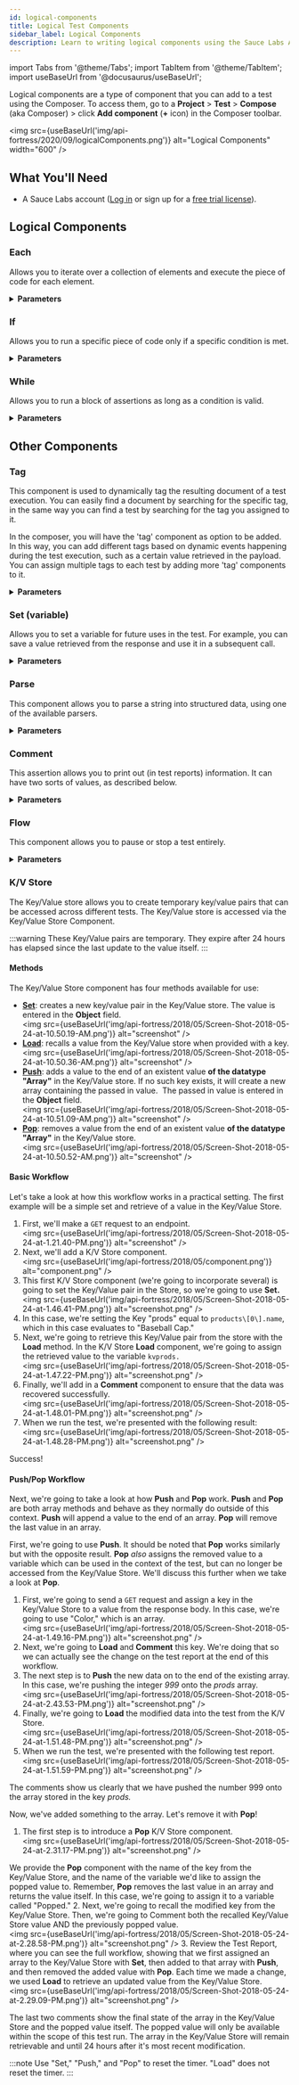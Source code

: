 ```yaml
---
id: logical-components
title: Logical Test Components
sidebar_label: Logical Components
description: Learn to writing logical components using the Sauce Labs API Testing Composer.
---
```


import Tabs from '@theme/Tabs';
import TabItem from '@theme/TabItem';
import useBaseUrl from '@docusaurus/useBaseUrl';

Logical components are a type of component that you can add to a test using the Composer. To access them, go to a **Project** > **Test** > **Compose** (aka Composer) > click **Add component** (**+** icon) in the Composer toolbar.

<img src={useBaseUrl('img/api-fortress/2020/09/logicalComponents.png')} alt="Logical Components" width="600" />


## What You'll Need
* A Sauce Labs account ([Log in](https://accounts.saucelabs.com/am/XUI/#login/) or sign up for a [free trial license](https://saucelabs.com/sign-up)).

## Logical Components

### Each

Allows you to iterate over a collection of elements and execute the piece of code for each element.

<details><summary><strong>Parameters</strong></summary>

<table id="table-api">
  <tbody>
  <tr>
  <td colSpan='2'>Fields</td>
  </tr>
    <tr>
     <td><strong>Expression</strong></td>
     <td><p><small>| REQUIRED | EXPRESSION |</small></p><p>The path of the collection you want to iterate on.</p></td>
    </tr>
  </tbody>
</table>

:::note
See [Expressions](/api-testing/on-prem/reference/expression) for more details.
:::

#### Examples

<img src={useBaseUrl('img/api-fortress/2020/12/1each.jpg')} alt="1each.jpg"/>

The `for each 'legs' collection` checks if `vector` item is an integer value.

If a collection is nested in another one, you need to refer to them as `_1`, `_2`, and so on.

<img src={useBaseUrl('img/api-fortress/2020/12/nestedEach.jpg')} alt="nestedEach.jpg"/>

The `for each payload.content.flights` collection checks if `price.amount` is an integer. Then, the `for each legs` array, a nested collection within the flights collection, checks if vector item is an integer value.

</details>




### If

Allows you to run a specific piece of code only if a specific condition is met.

<details><summary><strong>Parameters</strong></summary>

<table id="table-api">
  <tbody>
  <tr>
  <td colSpan='2'>Fields</td>
  </tr>
    <tr>
     <td><strong>Expression</strong></td>
     <td><p><small>| REQUIRED | EXPRESSION |</small></p><p>The condition that evaluates whether or not the code must be executed.</p></td>
    </tr>
  </tbody>
</table>

#### Examples

<img src={useBaseUrl('img/api-fortress/2020/12/if.jpg')} alt="if.jpg"/>

If `payload.success` is equal to true then the code within the element is executed, otherwise is skipped.

<img src={useBaseUrl('img/api-fortress/2020/12/ifexists.jpg')} alt="ifexists.jpg"/>

If `_1.intermediate` exists then the code within the element is executed, otherwise is skipped. This is useful when the element is not always present.

</details>


### While

Allows you to run a block of assertions as long as a condition is valid.

<details><summary><strong>Parameters</strong></summary>

<table id="table-api">
  <tbody>
  <tr>
  <td colSpan='2'>Fields</td>
  </tr>
    <tr>
     <td><strong>Expression</strong></td>
     <td><p><small>| REQUIRED | EXPRESSION |</small></p><p>The condition that has to be met for the assertions block to be executed.</p></td>
    </tr>
  </tbody>
</table>

<img src={useBaseUrl('img/api-fortress/2020/12/while.jpg')} alt="while.jpg"/>

</details>


## Other Components


### Tag

This component is used to dynamically tag the resulting document of a test execution. You can easily find a document by searching for the specific tag, in the same way you can find a test by searching for the tag you assigned to it.

In the composer, you will have the 'tag' component as option to be added. In this way, you can add different tags based on dynamic events happening during the test execution, such as a certain value retrieved in the payload. You can assign multiple tags to each test by adding more 'tag' components to it.

<details><summary><strong>Parameters</strong></summary>

<table id="table-api">
  <tbody>
  <tr>
  <td colSpan='2'>Fields</td>
  </tr>
    <tr>
     <td><strong>Value</strong></td>
     <td><p><small>| REQUIRED | STRING |</small></p></td>
    </tr>
  </tbody>
</table>

#### Examples

Here's an example of how you could use a tag in the **Compose** tab.

<img src={useBaseUrl('img/api-fortress/2020/12/tagComposer.png')} alt="tagComposer.jpg"/>

You can also add tags to the test details screen when you create or edit a test.<br/><img src={useBaseUrl('img/api-fortress/2020/12/tagNewtest.png')} alt="Tag Component - create new test"/>

Static tags will be displayed in your **Tests** list.<br/><img src={useBaseUrl('img/api-fortress/2020/12/testsTag.png')} alt="Tests tag.jpg"/>

All tags, dynamic and static will mark the test execution documents. On your project **Dashboard**, you can filter events by tags.<br/><img src={useBaseUrl('img/api-fortress/2020/12/projDashTag.png')} alt="projDashTag.png"/>


</details>



### Set (variable)

Allows you to set a variable for future uses in the test. For example,  you can save a value retrieved from the response and use it in a subsequent call.

<details><summary><strong>Parameters</strong></summary>

<table id="table-api">
  <tbody>
  <tr>
  <td colSpan='2'>Fields</td>
  </tr>
    <tr>
     <td><strong>Var</strong></td>
     <td><p><small>| REQUIRED | STRING |</small></p></td>
    </tr>
    <tr>
     <td><strong>Variable mode</strong></td>
     <td><p><small>| REQUIRED | STRING, DATA, or LANGUAGE |</small></p></td>
    </tr>
    <tr>
     <td><strong>Value (depends on ‘Variable mode = string’)</strong></td>
     <td><p><small>| REQUIRED | DATA |</small></p></td>
    </tr>
    <tr>
     <td><strong>Data (depends on ‘Variable mode = data’)</strong></td>
     <td><p><small>| REQUIRED | STRING |</small></p></td>
    </tr>
    <tr>
     <td><strong>Lang (depends on ‘Variable mode = language’)</strong></td>
     <td><p><small>| REQUIRED | STRING |</small></p></td>
    </tr>
    <tr>
     <td><strong>Content (depends on ‘Variable mode = language’)</strong></td>
     <td><p><small>| REQUIRED | STRING |</small></p></td>
    </tr>
  </tbody>
</table>

#### Examples

<img src={useBaseUrl('img/api-fortress/2020/12/setvar.jpeg')} alt="Set var" width="450" />

```
Var: artistId
Variable mode: String
Value: _1.id   
```

<img src={useBaseUrl('img/api-fortress/2020/12/setvarObject.jpeg')} alt="Set var"/>

```
Var: sobjects
Variable mode: Data
Data: payload.findAll {it.name == ‘bananas’}
```

<img src={useBaseUrl('img/api-fortress/2020/12/setvarJava.jpeg')} alt="Set var"/>

```
Var: queries
Variable mode: Language
Lang: JavaScript
Content: if (payload.id>100) return ‘furniture’
```

</details>


### Parse

This component allows you to parse a string into structured data, using one of the available parsers.

<details><summary><strong>Parameters</strong></summary>

<table id="table-api">
  <tbody>
  <tr>
  <td colSpan='2'>Fields</td>
  </tr>
    <tr>
     <td><strong>parseVar</strong></td>
     <td><p><small>| REQUIRED | STRING |</small></p><p>The name of the variable you want to parse.</p></td>
    </tr>
    <tr>
     <td><strong>Adapter</strong></td>
     <td><p><small>| REQUIRED | json, xml, etc. |</small></p><p>The parser to use</p></td>
    </tr>
  </tbody>
</table>

<img src={useBaseUrl('img/api-fortress/2020/12/parseComponentUI.jpeg')} alt="Parse component UI" width="500"/>

#### Examples

I have set a variable (which will be a plain string), in this case I have a list of colors.

<img src={useBaseUrl('img/api-fortress/2020/12/parseComponentUI_variable.png')} alt="Parse component variable"/>

Next, we can use the comment component to see what happens if I print “colors[1]” before and after parsing it into JSON.

<img src={useBaseUrl('img/api-fortress/2020/12/parseComponentUI_test.png')} alt="Parse component test"/>

Here are the results of the above test:

<img src={useBaseUrl('img/api-fortress/2020/12/parseComponentUI_results.png')} alt="Parse component test" width="200"/>

As you can see before parsing the string, the test will consider the variable `colors` as one big string so `colors[1]` will print “ as that is the second character in the string. After parsing the string into JSON we can traverse through the variable as a JSON, so `colors[1]` will print the second element in the JSON array blue.

</details>


### Comment

This assertion allows you to print out (in test reports) information. It can have two sorts of values, as described below.

<details><summary><strong>Parameters</strong></summary>

#### Parameters
N/A


#### Examples

The first is a normal string value. An example of that would be to explain what a specific WHEN loop is being used for. Similar to when you write comments in code.

```txt
This is a comment
```

The second is useful for test debugging and analysis. You can pass variables into the comments. An example use of this would be to print out the product ID being used in the current loop of a test.

```bash
The value of the ID is ${payload.id}
```

</details>


### Flow

This component allows you to pause or stop a test entirely.

<details><summary><strong>Parameters</strong></summary>

<table id="table-api">
  <tbody>
  <tr>
  <td colSpan='2'>Fields</td>
  </tr>
    <tr>
     <td><strong>Command</strong></td>
     <td><p><small>| REQUIRED | 'stop', 'wait' |</small></p><p>This parameter defines the action you want to take. 'Stop' will stop the test. 'Wait' will pause the test for a number of milliseconds defined in the 'Value' parameter.</p></td>
    </tr>
    <tr>
     <td><strong>Value</strong></td>
     <td><p><small>| REQUIRED | INTEGER |</small></p><p>Depends on 'Command = wait'. The number of milliseconds you want to pause the test for.</p></td>
    </tr>
  </tbody>
</table>

#### Examples

This component is especially useful when combined with the [`If` component](#if). See the examples below:

<img src={useBaseUrl('img/api-fortress/2020/12/flow_stop.jpg')} alt="flow_stop.jpg"/>

If the statusCode is not `200`, the test will be halt; none of the remaining assertions will be checked.

<img src={useBaseUrl('img/api-fortress/2020/12/flow_wait.jpg')} alt="flow_wait.jpg"/>

In this example, the test will wait 1000 milliseconds before performing the `GET` request.

</details>



### K/V Store

The Key/Value store allows you to create temporary key/value pairs that can be accessed across different tests. The Key/Value store is accessed via the Key/Value Store Component.

:::warning
These Key/Value pairs are temporary. They expire after 24 hours has elapsed since the last update to the value itself.
:::

#### Methods

The Key/Value Store component has four methods available for use:
* [**Set**](#basic-workflow): creates a new key/value pair in the Key/Value store. The value is entered in the __Object__ field.<br/><img src={useBaseUrl('img/api-fortress/2018/05/Screen-Shot-2018-05-24-at-10.50.19-AM.png')} alt="screenshot" />
* [**Load**](#basic-workflow): recalls a value from the Key/Value store when provided with a key.<br/><img src={useBaseUrl('img/api-fortress/2018/05/Screen-Shot-2018-05-24-at-10.50.36-AM.png')} alt="screenshot" />
* [**Push**](#pushpop-workflow): adds a value to the end of an existent value **of the datatype "Array"** in the Key/Value store. If no such key exists, it will create a new array containing the passed in value.  The passed in value is entered in the __Object__ field.<br/><img src={useBaseUrl('img/api-fortress/2018/05/Screen-Shot-2018-05-24-at-10.51.09-AM.png')} alt="screenshot" />
* [**Pop**](#pushpop-workflow): removes a value from the end of an existent value **of the datatype "Array"** in the Key/Value store.<br/><img src={useBaseUrl('img/api-fortress/2018/05/Screen-Shot-2018-05-24-at-10.50.52-AM.png')} alt="screenshot" />


#### Basic Workflow

Let's take a look at how this workflow works in a practical setting. The first example will be a simple set and retrieve of a value in the Key/Value Store.

1. First, we'll make a `GET` request to an endpoint.<br/><img src={useBaseUrl('img/api-fortress/2018/05/Screen-Shot-2018-05-24-at-1.21.40-PM.png')} alt="screenshot" />
2. Next, we'll add a K/V Store component.<br/><img src={useBaseUrl('img/api-fortress/2018/05/component.png')} alt="component.png" />
3. This first K/V Store component (we're going to incorporate several) is going to set the Key/Value pair in the Store, so we're going to use **Set.**<br/><img src={useBaseUrl('img/api-fortress/2018/05/Screen-Shot-2018-05-24-at-1.46.41-PM.png')} alt="screenshot.png" />
4. In this case, we're setting the Key "prods" equal to `products\[0\].name`, which in this case evaluates to "Baseball Cap."
5. Next, we're going to retrieve this Key/Value pair from the store with the **Load** method. In the K/V Store **Load** component, we're going to assign the retrieved value to the variable `kvprods.`<br/><img src={useBaseUrl('img/api-fortress/2018/05/Screen-Shot-2018-05-24-at-1.47.22-PM.png')} alt="screenshot.png" />
6. Finally, we'll add in a **Comment** component to ensure that the data was recovered successfully.<br/><img src={useBaseUrl('img/api-fortress/2018/05/Screen-Shot-2018-05-24-at-1.48.01-PM.png')} alt="screenshot.png" />
7. When we run the test, we're presented with the following result:<br/><img src={useBaseUrl('img/api-fortress/2018/05/Screen-Shot-2018-05-24-at-1.48.28-PM.png')} alt="screenshot.png" />

Success!

#### Push/Pop Workflow

Next, we're going to take a look at how **Push** and **Pop** work. **Push** and **Pop** are both array methods and behave as they normally do outside of this context. **Push** will append a value to the end of an array. **Pop** will remove the last value in an array.

First, we're going to use **Push**. It should be noted that **Pop** works similarly but with the opposite result. **Pop** _also_ assigns the removed value to a variable which can be used in the context of the test, but can no longer be accessed from the Key/Value Store. We'll discuss this further when we take a look at **Pop**.

1. First, we're going to send a `GET` request and assign a key in the Key/Value Store to a value from the response body. In this case, we're going to use "Color," which is an array.<br/><img src={useBaseUrl('img/api-fortress/2018/05/Screen-Shot-2018-05-24-at-1.49.16-PM.png')} alt="screenshot.png" />
2. Next, we're going to **Load** and **Comment** this key. We're doing that so we can actually see the change on the test report at the end of this workflow.
3. The next step is to **Push** the new data on to the end of the existing array. In this case, we're pushing the integer _999_ onto the _prods_ array.<br/><img src={useBaseUrl('img/api-fortress/2018/05/Screen-Shot-2018-05-24-at-2.43.53-PM.png')} alt="screenshot.png" />
4. Finally, we're going to **Load** the modified data into the test from the K/V Store.<br/><img src={useBaseUrl('img/api-fortress/2018/05/Screen-Shot-2018-05-24-at-1.51.48-PM.png')} alt="screenshot.png" />
5. When we run the test, we're presented with the following test report.<br/><img src={useBaseUrl('img/api-fortress/2018/05/Screen-Shot-2018-05-24-at-1.51.59-PM.png')} alt="screenshot.png" />

The comments show us clearly that we have pushed the number 999 onto the array stored in the key _prods._

Now, we've added something to the array. Let's remove it with **Pop**!

1. The first step is to introduce a **Pop** K/V Store component.<br/><img src={useBaseUrl('img/api-fortress/2018/05/Screen-Shot-2018-05-24-at-2.31.17-PM.png')} alt="screenshot.png" />

  We provide the **Pop** component with the name of the key from the Key/Value Store, and the name of the variable we'd like to assign the popped value to. Remember, **Pop** removes the last value in an array and returns the value itself. In this case, we're going to assign it to a variable called "Popped."
2. Next, we're going to recall the modified key from the Key/Value Store. Then, we're going to Comment both the recalled Key/Value Store value AND the previously popped value.<br/><img src={useBaseUrl('img/api-fortress/2018/05/Screen-Shot-2018-05-24-at-2.28.58-PM.png')} alt="screenshot.png" />
3. Review the Test Report, where you can see the full workflow, showing that we first assigned an array to the Key/Value Store with **Set**, then added to that array with **Push**, and then removed the added value with **Pop**. Each time we made a change, we used **Load** to retrieve an updated value from the Key/Value Store.<br/><img src={useBaseUrl('img/api-fortress/2018/05/Screen-Shot-2018-05-24-at-2.29.09-PM.png')} alt="screenshot.png" />

The last two comments show the final state of the array in the Key/Value Store and the popped value itself. The popped value will only be available within the scope of this test run. The array in the Key/Value Store will remain retrievable and until 24 hours after it's most recent modification.

:::note
Use "Set," "Push," and "Pop" to reset the timer. "Load" does not reset the timer.
:::
